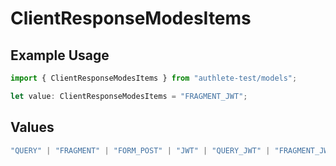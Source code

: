 # ClientResponseModesItems

## Example Usage

```typescript
import { ClientResponseModesItems } from "authlete-test/models";

let value: ClientResponseModesItems = "FRAGMENT_JWT";
```

## Values

```typescript
"QUERY" | "FRAGMENT" | "FORM_POST" | "JWT" | "QUERY_JWT" | "FRAGMENT_JWT" | "FORM_POST_JWT"
```